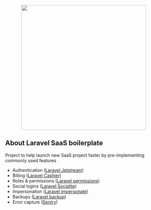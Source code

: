 <p align="center"><a href="https://laravel.com" target="_blank"><img src="https://raw.githubusercontent.com/laravel/art/master/logo-lockup/5%20SVG/2%20CMYK/1%20Full%20Color/laravel-logolockup-cmyk-red.svg" width="400"></a></p>

## About Laravel SaaS boilerplate

Project to help launch new SaaS project faster by pre-implementing commonly used features

- Authentication ([Laravel Jetstream](https://github.com/laravel/jetstream))
- Billing ([Laravel Cashier](https://github.com/laravel/cashier-stripe/))
- Roles & permissions ([Laravel permissions](https://github.com/spatie/laravel-permission/tree/main))
- Social logins ([Laravel Socialite](https://github.com/laravel/socialite/))
- Impersonation ([Laravel impersonate](https://github.com/404labfr/laravel-impersonate))
- Backups ([Laravel backup](https://github.com/spatie/laravel-backup))
- Error capture ([Sentry](https://docs.sentry.io/platforms/php/guides/laravel/))
